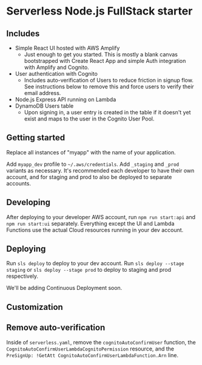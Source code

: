 # Serverless Node.js FullStack starter

## Includes

* Simple React UI hosted with AWS Amplify
  * Just enough to get you started. This is mostly a blank canvas bootstrapped with Create React App and simple Auth integration with Amplify and Cognito.
* User authentication with Cognito
  * Includes auto-verification of Users to reduce friction in signup flow. See instructions below to remove this and force users to verify their email address.
* Node.js Express API running on Lambda
* DynamoDB Users table
  * Upon signing in, a user entry is created in the table if it doesn't yet exist and maps to the user in the Cognito User Pool.

## Getting started

Replace all instances of "myapp" with the name of your application.

Add `myapp_dev` profile to `~/.aws/credentials`. Add `_staging` and `_prod` variants as necessary. It's recommended each developer to have their own account, and for staging and prod to also be deployed to separate accounts.

## Developing

After deploying to your developer AWS account, run `npm run start:api` and `npm run start:ui` separately. Everything except the UI and Lambda Functions use the actual Cloud resources running in your dev account.

## Deploying

Run `sls deploy` to deploy to your dev account. Run `sls deploy --stage staging` or `sls deploy --stage prod` to deploy to staging and prod respectively.

We'll be adding Continuous Deployment soon.

## Customization

## Remove auto-verification

Inside of `serverless.yaml`, remove the `cognitoAutoConfirmUser` function, the `CognitoAutoConfirmUserLambdaCognitoPermission` resource, and the `PreSignUp: !GetAtt CognitoAutoConfirmUserLambdaFunction.Arn` line.